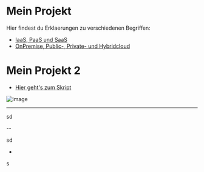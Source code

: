 # Mein Projekt

Hier findest du Erklaerungen zu verschiedenen Begriffen:

- [IaaS, PaaS und SaaS](*iaas-paas-saas.md)
- [OnPremise, Public-, Private- und Hybridcloud](onpremise-public-private-hybridcloud.md)

# Mein Projekt 2
- [Hier geht's zum Skript](Skript.md)

![image](https://github.com/user-attachments/assets/99d9ce56-e718-4f0a-9c59-75bdd8612d6d)

---

sd

--

sd

-
s
